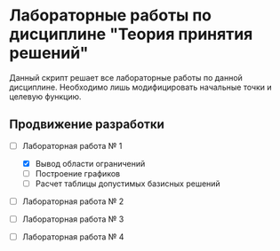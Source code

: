 # Лабораторные работы по дисциплине "Теория принятия решений"

Данный скрипт решает все лабораторные работы по данной дисциплине. Необходимо лишь модифицировать начальные точки и целевую функцию.

## Продвижение разработки

  - [ ] Лабораторная работа № 1
  	- [x] Вывод области ограничений
    - [ ] Построение графиков
    - [ ] Расчет таблицы допустимых базисных решений

  - [ ] Лабораторная работа № 2

  - [ ] Лабораторная работа № 3

  - [ ] Лабораторная работа № 4
